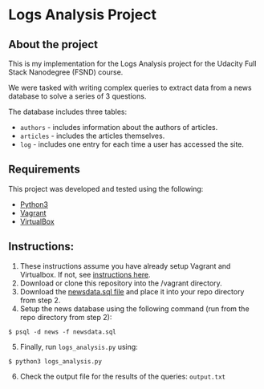 # Logs Analysis Project

## About the project
This is my implementation for the Logs Analysis project for the Udacity Full Stack Nanodegree (FSND) course.

We were tasked with writing complex queries to extract data from a news database to solve a series of 3 questions.

The database includes three tables:
* `authors` - includes information about the authors of articles.
* `articles` - includes the articles themselves.
* `log` - includes one entry for each time a user has accessed the site.

## Requirements
This project was developed and tested using the following:
  * [Python3](https://www.python.org/)
  * [Vagrant](https://www.vagrantup.com/)
  * [VirtualBox](https://www.virtualbox.org/)

## Instructions:
   1. These instructions assume you have already setup Vagrant and Virtualbox.  If not, see [instructions here](https://classroom.udacity.com/nanodegrees/nd004/parts/8d3e23e1-9ab6-47eb-b4f3-d5dc7ef27bf0/modules/bc51d967-cb21-46f4-90ea-caf73439dc59/lessons/5475ecd6-cfdb-4418-85a2-f2583074c08d/concepts/14c72fe3-e3fe-4959-9c4b-467cf5b7c3a0).
   2. Download or clone this repository into the /vagrant directory.
   3. Download the [newsdata.sql file](https://d17h27t6h515a5.cloudfront.net/topher/2016/August/57b5f748_newsdata/newsdata.zip) and place it into your repo directory from step 2.
   4. Setup the news database using the following command (run from the repo directory from step 2):
   ```
   $ psql -d news -f newsdata.sql
   ```
   5. Finally, run `logs_analysis.py` using: 
   ```
   $ python3 logs_analysis.py
   ```
   6. Check the output file for the results of the queries: `output.txt`
